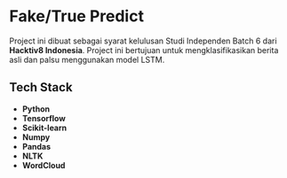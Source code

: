 # Fake/True Predict

Project ini dibuat sebagai syarat kelulusan Studi Independen Batch 6 dari **Hacktiv8 Indonesia**. Project ini bertujuan untuk mengklasifikasikan berita asli dan palsu menggunakan model LSTM.


## Tech Stack

- **Python**
- **Tensorflow**
- **Scikit-learn**
- **Numpy**
- **Pandas**
- **NLTK**
- **WordCloud**

